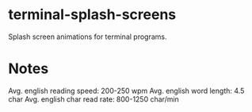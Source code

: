 # terminal-splash-screens
Splash screen animations for terminal programs.

# Notes

Avg. english reading speed: 200-250 wpm
Avg. english word length: 4.5 char
Avg. english char read rate: 800-1250 char/min
